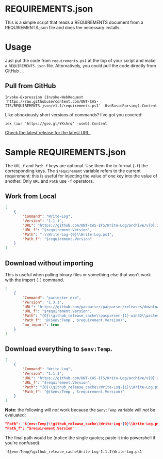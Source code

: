 # REQUIREMENTS.json

This is a simple script that reads a REQUIREMENTS document from a REQUIREMENTS.json file and does the necessary installs.

# Usage

Just put the code from `requirements.ps1` at the top of your script and make a `REQUIREMENTS.json` file. Alternatively, you could pull the code directly from GitHub ...

## Pull from GitHub

```posh
Invoke-Expression (Invoke-WebRequest 'https://raw.githubusercontent.com/UNT-CAS-ITS/REQUIREMENTS.json/v1.1/requirements.ps1' -UseBasicParsing).Content
```

Like obnoxiously short versions of commands? I've got you covered!

```posh
iex (iwr 'https://goo.gl/YKshrq' -useb).Content
```

[Check the latest release for the latest URL.](https://github.com/UNT-CAS-ITS/REQUIREMENTS.json/releases/latest)

# Sample REQUIREMENTS.json

The `URL_f` and `Path_f` keys are optional. Use them the to format (`-f`) the corresponding keys. The `$requirement` variable refers to the current requirement; this is useful for injecting the value of one key into the value of another. Only `URL` and `Path` use `-f` operators.

## Work from Local

```json
[
	{
		"Command": "Write-Log",
		"Version": "1.1.1",
		"URL": "https://github.com/UNT-CAS-ITS/Write-Log/archive/v{0}.zip",
		"URL_f": "$requirement.Version",
		"Path": ".\\Write-Log-{0}\\Write-Log.ps1",
		"Path_f": "$requirement.Version"
	}
]
```

## Download without importing

This is useful when pulling binary files or something else that won't work with the  import (`.`) command.

```json
[
	{
		"Command": "pactester.exe",
		"Version": "1.3.1",
		"URL": "https://github.com/pacparser/pacparser/releases/download/{0}/pacparser-{0}-win32.zip",
		"URL_f": "$requirement.Version",
		"Path": "{0}\\github_release_cache\\pacparser-{1}-win32\\pactester.exe",
		"Path_f": "@($env:Temp , $requirement.Version)",
		"no_import": true
	}
]
```

## Download everything to `$env:Temp`.

```json
[
	{
		"Command": "Write-Log",
		"Version": "1.1.1",
		"URL": "https://github.com/UNT-CAS-ITS/Write-Log/archive/v{0}.zip",
		"URL_f": "$requirement.Version",
		"Path": "{0}\\github_release_cache\\Write-Log-{1}\\Write-Log.ps1",
		"Path_f": "@($env:Temp , $requirement.Version)"
	}
]
```

**Note:** the following will *not* work because the `$env:Temp` variable will *not* be evaluated:

```json
"Path": "${env:Temp}\\github_release_cache\\Write-Log-{0}\\Write-Log.ps1",
"Path_f": "$requirement.Version"
```

The final path would be (notice the single quotes; paste it into powershell if you're confused):

```posh
'${env:Temp}\github_release_cache\Write-Log-1.1.1\Write-Log.ps1'
```
